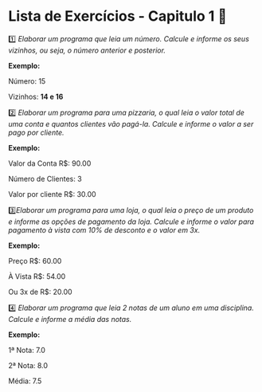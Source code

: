# Lista de Exercícios - Capitulo 1 💚

1️⃣ *Elaborar um programa que leia um número. Calcule e informe os seus vizinhos, ou seja, o número anterior e posterior.*

**Exemplo:**

Número: 15

Vizinhos: **14 e 16**

2️⃣ *Elaborar um programa para uma pizzaria, o qual leia o valor total de uma conta e quantos clientes vão pagá-la. Calcule e informe o valor a ser pago por cliente.*

**Exemplo:**

Valor da Conta R$: 90.00

Número de Clientes: 3

Valor por cliente R$: 30.00

3️⃣*Elaborar um programa para uma loja, o qual leia o preço de um produto e informe as opções de pagamento da loja. Calcule e informe o valor para pagamento à vista com 10% de desconto e o valor em 3x.*

**Exemplo:**

Preço R$: 60.00

À Vista R$: 54.00

Ou 3x de R$: 20.00

4️⃣ *Elaborar um programa que leia 2 notas de um aluno em uma disciplina. Calcule e informe a média das notas.*

**Exemplo:**

1ª Nota: 7.0

2ª Nota: 8.0

Média: 7.5
